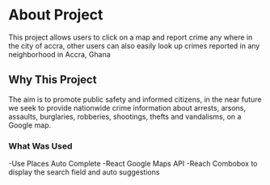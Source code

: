 # About Project

This project allows users to click on a map and  report crime any where in the city of accra, other users can also easily look up crimes reported in any neighborhood in Accra, Ghana
## Why This Project

The aim is to  promote public safety  and informed citizens, in the near future  we seek to  provide nationwide crime information about arrests, arsons, assaults, burglaries, robberies, shootings, thefts and vandalisms, on a Google map.
### What Was Used
-Use Places Auto Complete
-React Google Maps API
-Reach Combobox to display the search field and auto suggestions


